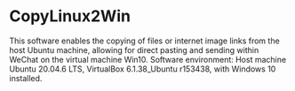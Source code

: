# CopyLinux2Win
This software enables the copying of files or internet image links from the host Ubuntu machine, allowing for direct pasting and sending within WeChat on the virtual machine Win10. Software environment: Host machine Ubuntu 20.04.6 LTS, VirtualBox 6.1.38_Ubuntu r153438, with Windows 10 installed.
